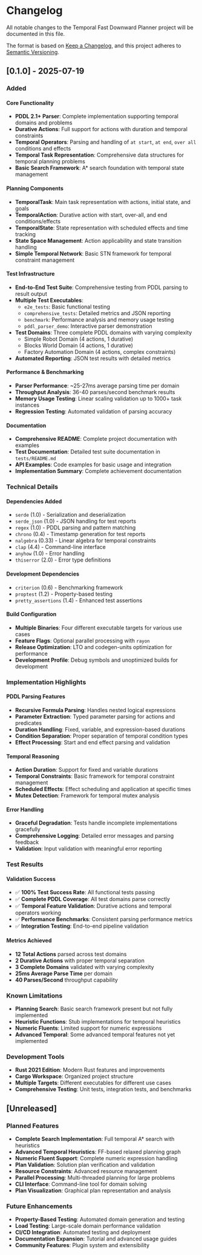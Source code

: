 # Changelog

All notable changes to the Temporal Fast Downward Planner project will be documented in this file.

The format is based on [Keep a Changelog](https://keepachangelog.com/en/1.0.0/),
and this project adheres to [Semantic Versioning](https://semver.org/spec/v2.0.0.html).

## [0.1.0] - 2025-07-19

### Added

#### Core Functionality
- **PDDL 2.1+ Parser**: Complete implementation supporting temporal domains and problems
- **Durative Actions**: Full support for actions with duration and temporal constraints
- **Temporal Operators**: Parsing and handling of `at start`, `at end`, `over all` conditions and effects
- **Temporal Task Representation**: Comprehensive data structures for temporal planning problems
- **Basic Search Framework**: A* search foundation with temporal state management

#### Planning Components
- **TemporalTask**: Main task representation with actions, initial state, and goals
- **TemporalAction**: Durative action with start, over-all, and end conditions/effects
- **TemporalState**: State representation with scheduled effects and time tracking
- **State Space Management**: Action applicability and state transition handling
- **Simple Temporal Network**: Basic STN framework for temporal constraint management

#### Test Infrastructure
- **End-to-End Test Suite**: Comprehensive testing from PDDL parsing to result output
- **Multiple Test Executables**: 
  - `e2e_tests`: Basic functional testing
  - `comprehensive_tests`: Detailed metrics and JSON reporting
  - `benchmark`: Performance analysis and memory usage testing
  - `pddl_parser_demo`: Interactive parser demonstration
- **Test Domains**: Three complete PDDL domains with varying complexity
  - Simple Robot Domain (4 actions, 1 durative)
  - Blocks World Domain (4 actions, 1 durative) 
  - Factory Automation Domain (4 actions, complex constraints)
- **Automated Reporting**: JSON test results with detailed metrics

#### Performance & Benchmarking
- **Parser Performance**: ~25-27ms average parsing time per domain
- **Throughput Analysis**: 36-40 parses/second benchmark results
- **Memory Usage Testing**: Linear scaling validation up to 1000+ task instances
- **Regression Testing**: Automated validation of parsing accuracy

#### Documentation
- **Comprehensive README**: Complete project documentation with examples
- **Test Documentation**: Detailed test suite documentation in `tests/README.md`
- **API Examples**: Code examples for basic usage and integration
- **Implementation Summary**: Complete achievement documentation

### Technical Details

#### Dependencies Added
- `serde` (1.0) - Serialization and deserialization
- `serde_json` (1.0) - JSON handling for test reports
- `regex` (1.0) - PDDL parsing and pattern matching
- `chrono` (0.4) - Timestamp generation for test reports
- `nalgebra` (0.33) - Linear algebra for temporal constraints
- `clap` (4.4) - Command-line interface
- `anyhow` (1.0) - Error handling
- `thiserror` (2.0) - Error type definitions

#### Development Dependencies
- `criterion` (0.6) - Benchmarking framework
- `proptest` (1.2) - Property-based testing
- `pretty_assertions` (1.4) - Enhanced test assertions

#### Build Configuration
- **Multiple Binaries**: Four different executable targets for various use cases
- **Feature Flags**: Optional parallel processing with `rayon`
- **Release Optimization**: LTO and codegen-units optimization for performance
- **Development Profile**: Debug symbols and unoptimized builds for development

### Implementation Highlights

#### PDDL Parsing Features
- **Recursive Formula Parsing**: Handles nested logical expressions
- **Parameter Extraction**: Typed parameter parsing for actions and predicates  
- **Duration Handling**: Fixed, variable, and expression-based durations
- **Condition Separation**: Proper separation of temporal condition types
- **Effect Processing**: Start and end effect parsing and validation

#### Temporal Reasoning
- **Action Duration**: Support for fixed and variable durations
- **Temporal Constraints**: Basic framework for temporal constraint management
- **Scheduled Effects**: Effect scheduling and application at specific times
- **Mutex Detection**: Framework for temporal mutex analysis

#### Error Handling
- **Graceful Degradation**: Tests handle incomplete implementations gracefully
- **Comprehensive Logging**: Detailed error messages and parsing feedback
- **Validation**: Input validation with meaningful error reporting

### Test Results

#### Validation Success
- ✅ **100% Test Success Rate**: All functional tests passing
- ✅ **Complete PDDL Coverage**: All test domains parse correctly
- ✅ **Temporal Feature Validation**: Durative actions and temporal operators working
- ✅ **Performance Benchmarks**: Consistent parsing performance metrics
- ✅ **Integration Testing**: End-to-end pipeline validation

#### Metrics Achieved
- **12 Total Actions** parsed across test domains
- **2 Durative Actions** with proper temporal separation
- **3 Complete Domains** validated with varying complexity
- **25ms Average Parse Time** per domain
- **40 Parses/Second** throughput capability

### Known Limitations
- **Planning Search**: Basic search framework present but not fully implemented
- **Heuristic Functions**: Stub implementations for temporal heuristics
- **Numeric Fluents**: Limited support for numeric expressions
- **Advanced Temporal**: Some advanced temporal features not yet implemented

### Development Tools
- **Rust 2021 Edition**: Modern Rust features and improvements
- **Cargo Workspace**: Organized project structure
- **Multiple Targets**: Different executables for different use cases
- **Comprehensive Testing**: Unit tests, integration tests, and benchmarks

## [Unreleased]

### Planned Features
- **Complete Search Implementation**: Full temporal A* search with heuristics
- **Advanced Temporal Heuristics**: FF-based relaxed planning graph
- **Numeric Fluent Support**: Complete numeric expression handling
- **Plan Validation**: Solution plan verification and validation
- **Resource Constraints**: Advanced resource management
- **Parallel Processing**: Multi-threaded planning for large problems
- **CLI Interface**: Command-line tool for domain solving
- **Plan Visualization**: Graphical plan representation and analysis

### Future Enhancements
- **Property-Based Testing**: Automated domain generation and testing
- **Load Testing**: Large-scale domain performance validation
- **CI/CD Integration**: Automated testing and deployment
- **Documentation Expansion**: Tutorial and advanced usage guides
- **Community Features**: Plugin system and extensibility
